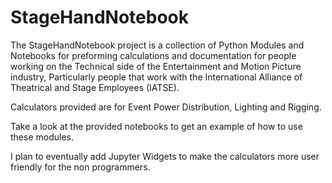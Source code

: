 # StageHandNotebook
 
 The StageHandNotebook project is a collection of Python Modules and Notebooks for preforming calculations and documentation for people working on the Technical side of the Entertainment and Motion Picture industry, Particularly people that work with the International Alliance of Theatrical and Stage Employees (IATSE).  
 
 Calculators provided are for Event Power Distribution, Lighting and Rigging.
 
Take a look at the provided notebooks to get an example of how to use these modules.

I plan to eventually add Jupyter Widgets to make the calculators more user friendly for the non programmers.
